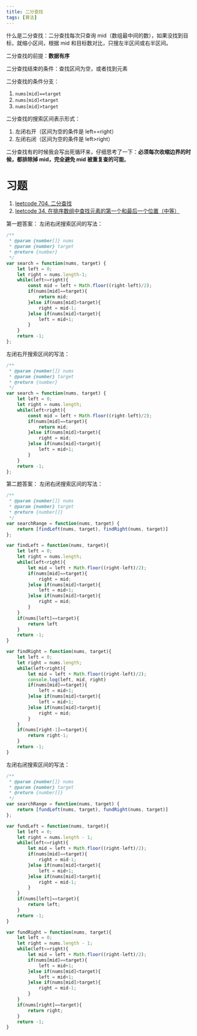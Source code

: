 ```yaml
---
title: 二分查找
tags: [算法]
---
```


什么是二分查找：二分查找每次只查询 mid（数组最中间的数），如果没找到目标，就缩小区间，根据 mid 和目标数对比，只搜左半区间或右半区间。

二分查找的前提：**数据有序**

二分查找结束的条件：查找区间为空，或者找到元素

二分查找的条件分支：

1. `nums[mid]==target`
2. `nums[mid]<target`
3. `nums[mid]>target`

二分查找的搜索区间表示形式：

1. 左闭右开（区间为空的条件是 left==right）
2. 左闭右闭（区间为空的条件是 left>right）

二分查找有的时候我会写出死循环来，仔细思考了一下：**必须每次收缩边界的时候，都排除掉 mid，完全避免 mid 被重复查的可能**。

<!-- more -->

# 习题

1. [leetcode 704. 二分查找](https://leetcode.cn/problems/binary-search/)
2. [leetcode 34. 在排序数组中查找元素的第一个和最后一个位置（中等）](https://leetcode.cn/problems/find-first-and-last-position-of-element-in-sorted-array/)

第一题答案：
左闭右闭搜索区间的写法：

```JavaScript
/**
 * @param {number[]} nums
 * @param {number} target
 * @return {number}
 */
var search = function(nums, target) {
    let left = 0;
    let right = nums.length-1;
    while(left<=right){
        const mid = left + Math.floor((right-left)/2);
        if(nums[mid]==target){
            return mid;
        }else if(nums[mid]>target){
            right = mid-1;
        }else if(nums[mid]<target){
            left = mid+1;
        }
    }
    return -1;
};
```

左闭右开搜索区间的写法：

```JavaScript
/**
 * @param {number[]} nums
 * @param {number} target
 * @return {number}
 */
var search = function(nums, target) {
    let left = 0;
    let right = nums.length;
    while(left<right){
        const mid = left + Math.floor((right-left)/2);
        if(nums[mid]==target){
            return mid;
        }else if(nums[mid]>target){
            right = mid;
        }else if(nums[mid]<target){
            left = mid+1;
        }
    }
    return -1;
};
```

第二题答案：
左闭右闭搜索区间的写法：

```JavaScript
/**
 * @param {number[]} nums
 * @param {number} target
 * @return {number[]}
 */
var searchRange = function(nums, target) {
    return [findLeft(nums, target), findRight(nums, target)]
};

var findLeft = function(nums, target){
    let left = 0;
    let right = nums.length;
    while(left<right){
        let mid = left + Math.floor((right-left)/2);
        if(nums[mid]==target){
            right = mid;
        }else if(nums[mid]<target){
            left = mid+1;
        }else if(nums[mid]>target){
            right = mid;
        }
    }
    if(nums[left]==target){
        return left
    }
    return -1;
}

var findRight = function(nums, target){
    let left = 0;
    let right = nums.length;
    while(left<right){
        let mid = left + Math.floor((right-left)/2);
        console.log(left, mid, right)
        if(nums[mid]==target){
            left = mid+1;
        }else if(nums[mid]<target){
            left = mid+1;
        }else if(nums[mid]>target){
            right = mid;
        }
    }
    if(nums[right-1]==target){
        return right-1;
    }
    return -1;
}
```

左闭右闭搜索区间的写法：

```JavaScript
/**
 * @param {number[]} nums
 * @param {number} target
 * @return {number[]}
 */
var searchRange = function(nums, target) {
    return [fundLeft(nums, target), fundRight(nums, target)]
};

var fundLeft = function(nums, target){
    let left = 0;
    let right = nums.length - 1;
    while(left<=right){
        let mid = left + Math.floor((right-left)/2);
        if(nums[mid]==target){
            right = mid-1;
        }else if(nums[mid]<target){
            left = mid+1;
        }else if(nums[mid]>target){
            right = mid-1;
        }
    }
    if(nums[left]==target){
        return left;
    }
    return -1;
}

var fundRight = function(nums, target){
    let left = 0;
    let right = nums.length - 1;
    while(left<=right){
        let mid = left + Math.floor((right-left)/2);
        if(nums[mid]==target){
            left = mid+1;
        }else if(nums[mid]<target){
            left = mid+1;
        }else if(nums[mid]>target){
            right = mid-1;
        }
    }
    if(nums[right]==target){
        return right;
    }
    return -1;
}
```
